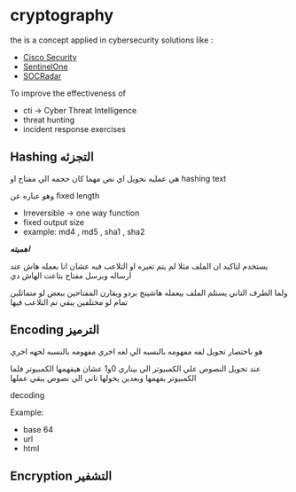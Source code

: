 # **cryptography**

the is a concept applied in cybersecurity solutions like :

- [Cisco Security](https://gblogs.cisco.com/ca/2020/08/26/the-canadian-bacon-cisco-security-and-the-pyramid-of-pain/)
- [SentinelOne](https://www.sentinelone.com/blog/revisiting-the-pyramid-of-pain-leveraging-edr-data-to-improve-cyber-threat-intelligence/)
- [SOCRadar](https://socradar.io/re-examining-the-pyramid-of-pain-to-use-cyber-threat-intelligence-more-effectively/)

To improve the effectiveness of 

- cti → Cyber Threat Intelligence
- threat hunting
- incident response exercises

## Hashing التجزئه

هي عمليه نحويل اي نص مهما كان حجمه الي مفتاح او hashing text 

وهو عباره عن fixed length 

- Irreversible → one way function
- fixed output size
- example:  md4 , md5 , sha1 , sha2

***اهميته*** 

يستخدم لتاكيد ان الملف مثلا لم يتم تغيره او التلاعب فيه عشان انا بعمله هاش عند ارساله وبرسل مفتاح بتاعت الهاش دي 

ولما الطرف التاني يستلم الملف بيعمله هاشينج بردو ويقارن المفتاحين ببعض لو متماثلين تمام لو مختلفين يبقي تم التلاعب فيها 

## Encoding الترميز

هو باختصار تحويل لفه مفهومه بالنسبه الي لغه اخري مفهومه بالنسبه لحهه اخري 

عند تحويل النصوص علي الكمبيوتر الي بيناري 0و1 عشان هيفهمها الكمبيوتر فلما الكمبيوتر يفهمها وبعدين يحولها تاني الي نصوص يبقي عملها 

decoding

Example:

- base 64
- url
- html

## Encryption التشفير